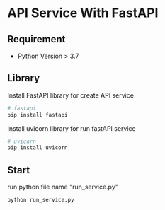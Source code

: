 # API Service With FastAPI
## Requirement

- Python Version > 3.7

## Library

Install FastAPI library for create API service 

```bash
# fastapi
pip install fastapi
```

Install uvicorn library for run fastAPI service 

```bash
# uvicorn
pip install uvicorn
```

## Start

run python file name "run_service.py"
```bash
python run_service.py
```


